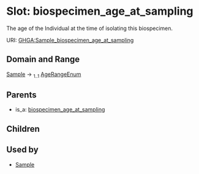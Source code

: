 
# Slot: biospecimen_age_at_sampling


The age of the Individual at the time of isolating this biospecimen.

URI: [GHGA:Sample_biospecimen_age_at_sampling](https://w3id.org/GHGA/Sample_biospecimen_age_at_sampling)


## Domain and Range

[Sample](Sample.md) &#8594;  <sub>1..1</sub> [AgeRangeEnum](AgeRangeEnum.md)

## Parents

 *  is_a: [biospecimen_age_at_sampling](biospecimen_age_at_sampling.md)

## Children


## Used by

 * [Sample](Sample.md)

